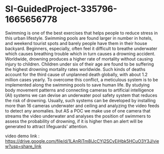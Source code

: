 #  SI-GuidedProject-335796-1665656778



Swimming is one of the best exercises that helps people to reduce stress in this urban lifestyle. Swimming pools are found larger in number in hotels, and weekend 
tourist spots and barely people have them in their house backyard. Beginners, especially, often feel it difficult to breathe underwater which causes breathing trouble
which in turn causes a drowning accident. Worldwide, drowning produces a higher rate of mortality without causing injury to children. Children under six of their age 
are found to be suffering the highest drowning mortality rates worldwide. Such kinds of deaths account for the third cause of unplanned death globally, with about 1.2
million cases yearly. To overcome this conflict, a meticulous system is to be implemented along the swimming pools to save human life. By studying body movement 
patterns and connecting cameras to artificial intelligence (AI) systems we can devise an underwater pool safety system that reduces the risk of drowning.  Usually,
such systems can be developed by installing more than 16 cameras underwater and ceiling and analyzing the video feeds to detect any anomalies. but  AS a POC we make
use of one camera that streams the video underwater and analyses the position of swimmers to assess the probability of drowning, if it is higher then an alert will be
generated to attract lifeguards' attention.



video demo link  : https://drive.google.com/file/d/1LAnRiTm8lJcCYj2SCvEiHbk5HCuO3Y3J/view?usp=share_link
